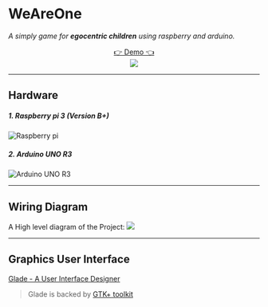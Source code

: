 # WeAreOne
_A simply game for **egocentric children** using raspberry and arduino._

<p align="center">
  <a href="http://www.youtube.com/watch?v=dMcQ25bi3A8">👉 Demo 👈</a>
  <br>
  <img src="http://img.youtube.com/vi/dMcQ25bi3A8/0.jpg">
</p>

___
## Hardware
##### 1. Raspberry pi 3 (Version B+)
![](https://images-na.ssl-images-amazon.com/images/I/91zSu44%2B34L._SX466_.jpg "Raspberry pi")

##### 2. Arduino UNO R3
![](https://a.pololu-files.com/picture/0J7808.600x480.jpg?810c5e85aeb9493d9ec9fed8abe68464 "Arduino UNO R3")
___
## Wiring Diagram
A High level diagram of the Project:
![](https://i.imgur.com/DpxujhA.png)
___
## Graphics User Interface
[Glade - A User Interface Designer](https://glade.gnome.org/ "Glade - A user Interface Designer")
> Glade is backed by [GTK+ toolkit](https://www.gtk.org/ "GTK+")

